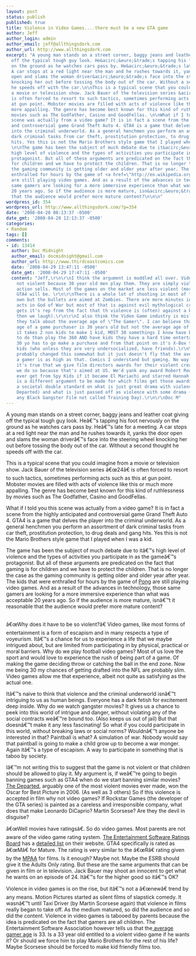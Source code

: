 ```yaml
---
layout: post
status: publish
published: true
title: Violence in Video Games....there must be a new GTA game
author: Jeff
author_login: admin
author_email: jeff@allthingsdork.com
author_url: http://www.allthingsdork.com
excerpt: "A young man stands on a street corner, baggy jeans and leather coat giving
  off the typical tough guy look. He&acirc;&euro;&trade;s tapping his foot nervously
  on the ground as he watches cars pass by. He&acirc;&euro;&trade;s late for a meeting.
  A car stops at a red light near the man and he rushes towards it, yanks the door
  open and slams the woman driver&acirc;&euro;&trade;s face into the steering wheel
  knocking her out before tossing the body out of the car. Without a second thought
  he speeds off with the car.\n\nThis is a typical scene that you could imagine from
  a movie or television show. Jack Bauer of the television series &acirc;&euro;&oelig;24&acirc;&euro;\x9D
  is often forced to resort to such tactics, sometimes performing acts such as this
  at gun point. Mobster movies are filled with acts of violence like this or much
  more appalling. The genre has become best known for this kind of ruthlessness by
  movies such as The Godfather, Casino and GoodFellas. \n\nWhat if I told you this
  scene was actually from a video game? It is in fact a scene from the highly anticipated
  and controversial game Grand Theft Auto 4. GTA4 is a game that delves the player
  into the criminal underworld. As a general henchmen you perform an assortment of
  dark criminal tasks from car theft, prostitution protection, to drug deals and gang
  hits. Yes this is not the Mario Brothers style game that I played when I was a kid.
  \n\nThe game has been the subject of much debate due to it&acirc;&euro;&trade;s
  high level of violence and the types of activities you participate in as the game&acirc;&euro;&trade;s
  protagonist. But all of these arguments are predicated on the fact that gaming is
  for children and we have to protect the children. That is no longer the case as
  the gaming community is getting older and older year after year. The kids that were
  enthralled for hours by the game of <a href=\"http://en.wikipedia.org/wiki/Pong\">Pong</a>
  are still playing video games. And as a result of the advances in technology, those
  same gamers are looking for a more immersive experience than what was acceptable
  20 years ago. So if the audience is more mature, isn&acirc;&euro;&trade;t it reasonable
  that the audience would prefer more mature content?\n\n\n"
wordpress_id: 354
wordpress_url: http://www.allthingsdork.com/?p=354
date: '2008-04-28 08:13:37 -0500'
date_gmt: '2008-04-28 12:13:37 -0500'
categories:
- Random
tags: []
comments:
- id: 13414
  author: Doc Midnight
  author_email: docmidnight@gmail.com
  author_url: http://www.thirdcoastcomics.com
  date: '2008-04-29 13:47:11 -0500'
  date_gmt: '2008-04-29 17:47:11 -0500'
  content: "Jeff,\r\n\r\nI think the argument is muddled all over. Video games are
    not violent because 30 year old men play them. They are simply violent because
    action sells. Most of the games on the market are less violent (morally) than
    GTA4 will be. \r\n\r\nThere is a whole lot of shooting in most of the games I
    own but the bullets are aimed at Zombies. There are more minutes involving violent
    acts in God of War but most of that is against evil mythological creatures. \r\n\r\nGTA
    gets it's rep from the fact that th violence is (often) against a bystander (and
    then we laugh).\r\n\r\nI also think the Video Game industry is misleading us when
    they talk about the average age of \"The Gamer\". I can believe that the average
    age of a game purchaser is 30 years old but not the average age of a player. While
    it takes 2 non kids to make 1 kid, MOST 30 somethings I know have better things
    to do than play the 360 AND have kids they have a hard time entertaining.\r\n\r\nOne
    30 yo has to go make a purchase and from that point on it's X-Box time for the
    kids (who unless they are very undersocialized, have friends).\r\n\r\nThe Wii
    probably changed this somewhat but it just doesn't fly that the average age of
    a gamer is as high as that. Comics I understand but gaming. No way.\r\n\r\nNow
    it's true that we give film directors awards for their violent creativity but
    we do so because that's aimed at US. We'd yank any award Robert Rodriguez would
    ever get from Spy Kids if it became El Mariachi and starred Hannah Montanna.\r\n\r\nThere
    is a different argument to be made for which films get those awards too. We have
    a societal double standard on what is just great drama with violence (Sopranos,
    Departed) and what is just passed off as violence with some drama (Oz, damn near
    any Black Gangster Film not called Training Day).\r\n\r\nDoc M"
---
```

<p>A young man stands on a street corner, baggy jeans and leather coat giving off the typical tough guy look. He&acirc;&euro;&trade;s tapping his foot nervously on the ground as he watches cars pass by. He&acirc;&euro;&trade;s late for a meeting. A car stops at a red light near the man and he rushes towards it, yanks the door open and slams the woman driver&acirc;&euro;&trade;s face into the steering wheel knocking her out before tossing the body out of the car. Without a second thought he speeds off with the car.</p>
<p>This is a typical scene that you could imagine from a movie or television show. Jack Bauer of the television series &acirc;&euro;&oelig;24&acirc;&euro; is often forced to resort to such tactics, sometimes performing acts such as this at gun point. Mobster movies are filled with acts of violence like this or much more appalling. The genre has become best known for this kind of ruthlessness by movies such as The Godfather, Casino and GoodFellas. </p>
<p>What if I told you this scene was actually from a video game? It is in fact a scene from the highly anticipated and controversial game Grand Theft Auto 4. GTA4 is a game that delves the player into the criminal underworld. As a general henchmen you perform an assortment of dark criminal tasks from car theft, prostitution protection, to drug deals and gang hits. Yes this is not the Mario Brothers style game that I played when I was a kid. </p>
<p>The game has been the subject of much debate due to it&acirc;&euro;&trade;s high level of violence and the types of activities you participate in as the game&acirc;&euro;&trade;s protagonist. But all of these arguments are predicated on the fact that gaming is for children and we have to protect the children. That is no longer the case as the gaming community is getting older and older year after year. The kids that were enthralled for hours by the game of <a href="http://en.wikipedia.org/wiki/Pong">Pong</a> are still playing video games. And as a result of the advances in technology, those same gamers are looking for a more immersive experience than what was acceptable 20 years ago. So if the audience is more mature, isn&acirc;&euro;&trade;t it reasonable that the audience would prefer more mature content?</p>
<p><a id="more"></a><a id="more-354"></a><br />
&acirc;&euro;&oelig;Why does it have to be so violent?&acirc;&euro; Video games, like most forms of entertainment is a form of escapism and in many respects a type of voyeurism. It&acirc;&euro;&trade;s a chance for us to experience a life that we maybe intrigued about, but are limited from participating in by physical, practical or moral barriers. Why do we play football video games? Most of us love the sport and would love to experience the rush of being part of a game. Of making the game deciding throw or catching the ball in the end zone. Now me being 30 my chances of getting drafted into the NFL are probably slim. Video games allow me that experience, albeit not quite as satisfying as the actual one.</p>
<p>It&acirc;&euro;&trade;s naive to think that violence and the criminal underworld isn&acirc;&euro;&trade;t intriguing to us as human beings. Everyone has a dark fetish for excitement deep inside. Why do we watch gangster movies? It gives us a chance to peek into this world of intrigue and danger, without violating any of the social contracts we&acirc;&euro;&trade;re bound too. (Also keeps us out of jail) But that doesn&acirc;&euro;&trade;t make it any less fascinating! So what if you could participate in this world, without breaking laws or social norms? Wouldn&acirc;&euro;&trade;t anyone be interested in that? Paintball is what? A simulation of war. Nobody would say that paintball is going to make a child grow up to become a war monger. Again it&acirc;&euro;&trade;s a type of escapism. A way to participate in something that is taboo by society.</p>
<p>I&acirc;&euro;&trade;m not writing this to suggest that the game is not violent or that children should be allowed to play it. My argument is, if we&acirc;&euro;&trade;re going to begin banning games such as GTA4 when do we start banning similar movies? <a href="http://www.imdb.com/title/tt0407887/">The Departed</a>, arguably one of the most violent movies ever made, won the Oscar for Best Picture in 2006. (As well as 3 others) So if this violence is accepted in film why not video games? If Rockstar Games (the developer of the GTA series) is painted as a careless and irresponsible company, what does that make Leonardo DiCaprio? Martin Scorsese? Are they the devil in disguise?</p>
<p>&acirc;&euro;&oelig;Well movies have ratings&acirc;&euro;. So do video games. Most parents are not aware of the video game rating system. <a href="http://www.esrb.org/index-js.jsp">The Entertainment Software Ratings Board</a> has a <a href="http://www.esrb.org/ratings/ratings_guide.jsp">detailed list</a> on their website. GTA4 specifically is rated as &acirc;&euro;&oelig;M&acirc;&euro; for Mature. The rating is very similar to the &acirc;&euro;&oelig;R&acirc;&euro; rating given by the <a href="http://www.mpaa.org/">MPAA</a> for films. Is it enough? Maybe not. Maybe the ESRB should give it the Adults Only rating. But these are the same arguments that can be given in film or in television. Jack Bauer may shoot an innocent to get what he wants on an episode of 24. It&acirc;&euro;&trade;s for the higher good so it&acirc;&euro;&trade;s OK? </p>
<p>Violence in video games is on the rise, but it&acirc;&euro;&trade;s not a &acirc;&euro;&oelig;new&acirc;&euro; trend by any means. Motion Pictures started as silent films of slapstick comedy. It wasn&acirc;&euro;&trade;t until Taxi Driver (by Martin Scorsese again) that violence in films really began to take off. As the medium matured, so did the audience and so did the content. Violence in video games is tabooed by parents because the idea is predicated on the fact that gamers are all children. The Entertainment Software Association however tells us that the<a href="http://www.theesa.com/facts/gamer_data.php"> average gamer age</a> is 33. Is a 33 year old entitled to a violent video game if he wants it? Or should we force him to play Mario Brothers for the rest of his life? Maybe Scorsese should be forced to make kid friendly films too. </p>
